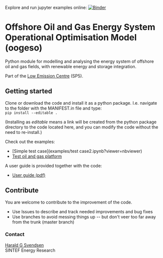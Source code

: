 Explore and run jupyter examples online:
[![Binder](https://notebooks.gesis.org/binder/badge_logo.svg)](https://notebooks.gesis.org/binder/v2/git/https%3A%2F%2Fbitbucket.org%2Fharald_g_svendsen%2Foogeso/HEAD?filepath=examples)

# Offshore Oil and Gas Energy System Operational Optimisation Model (oogeso)

Python module for modelling and analysing the energy system of offshore oil and gas fields, with renewable energy and storage integration.

Part of the [Low Emission Centre](https://www.sintef.no/en/projects/lowemission-research-centre/) (SP5).

## Getting started

Clone or download the code and install it as a python package. I.e. navigate to the folder with the MANIFEST.in file and type:  
`pip install --editable .`

(Installing as _editable_ means a link will be created from the python package directory to the code located here, and you can modify the code without the
need to re-install.)

Check out the examples:

* [Simple test case](examples/test case2.ipynb?viewer=nbviewer)
* [Test oil and gas platform](examples/TestPlatform.ipynb?viewer=nbviewer)

A user guide is provided together with  the code:

* [User guide (pdf)](../../raw/master/doc/oogeso_manual.pdf)

## Contribute
You are welcome to contribute to the improvement of the code.

* Use Issues to describe and track needed improvements and bug fixes
* Use branches to avoid messing things up -- but don't veer too far away from the trunk (master branch)

### Contact

[Harald G Svendsen](https://www.sintef.no/en/all-employees/employee/?empid=3414)  
SINTEF Energy Research
